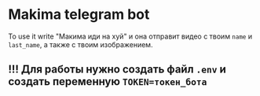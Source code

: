 # Makima telegram bot

To use it write "Макима иди на хуй" и она отправит видео с
твоим `name` и `last_name`, а также с твоим изображением.

## !!! Для работы нужно создать файл `.env` и создать переменную `TOKEN=токен_бота`
